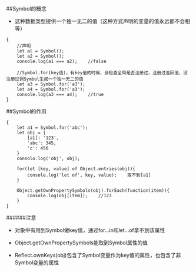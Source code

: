 ##Symbol的概念

- 这种数据类型提供一个独一无二的值（这种方式声明的变量的值永远都不会相等）

```
{
    //声明
    let al = Symbol();
    let a2 = Symbol();
    console.log(a1 === a2);    //false
    
    //Symbol.for(key值)，有key值的时候，会检查全局是否注册过，注册过返回值，没注册过调Symbol生成一个独一无二的值
    let a3 = Symbol.for('a3');
    let a4 = Symbol.for('a3');
    console.log(a3 === a4);    //true
}
```


##Symbol的作用

```
{
    let a1 = Symbol.for('abc');
    let obj = {
        [a1]: '123',
        'abc': 345,
        'c': 456
    }
    consolo.log('obj', obj);
    
    for(let [key, value] of Object.entries(obj)){
        console.log('let of', key, value);    取不到[a1]
    }
    
    Object.getOwnPropertySymbols(obj).forEach(function(item)){
        console.log(obj[item]);    //123
    }
}
```

######注意

- 对象中有用到Symbol做key值，通过for...in和let...of拿不到该属性

- Object.getOwnPropertySymbols能取到Symbol属性的值

- Reflect.ownKeys(obj)包含了Symbol变量作为key值的属性，也包含了非Symbol变量的属性








